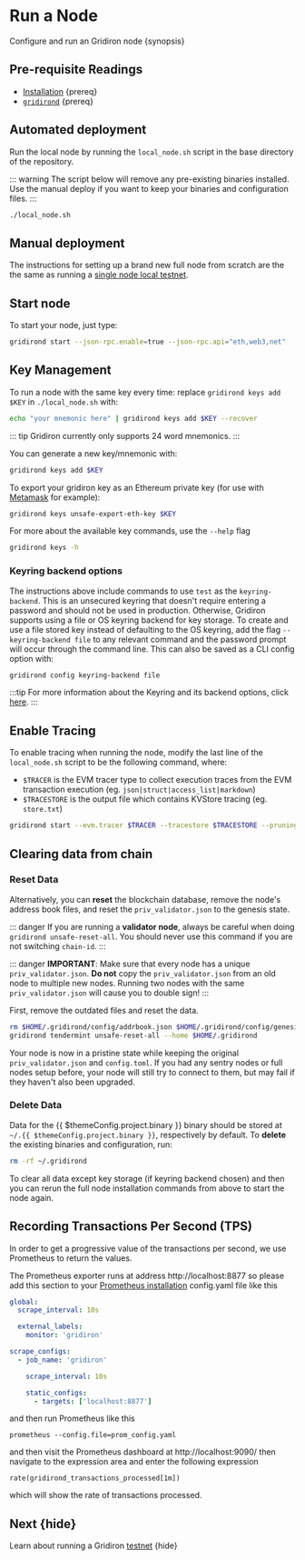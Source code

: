 <!--
order: 4
-->

# Run a Node

Configure and run an Gridiron node {synopsis}

## Pre-requisite Readings

- [Installation](./installation.md) {prereq}
- [`gridirond`](./binary.md) {prereq}

## Automated deployment

Run the local node by running the `local_node.sh` script in the base directory of the repository.

::: warning
The script below will remove any pre-existing binaries installed. Use the manual deploy if you want
to keep your binaries and configuration files.
:::

```bash
./local_node.sh
```

## Manual deployment

The instructions for setting up a brand new full node from scratch are the the same as running a
[single node local testnet](./../../developers/localnet/single_node.md#manual-localnet).

## Start node

To start your node, just type:

```bash
gridirond start --json-rpc.enable=true --json-rpc.api="eth,web3,net"
```

## Key Management

To run a node with the same key every time: replace `gridirond keys add $KEY` in `./local_node.sh` with:

```bash
echo "your mnemonic here" | gridirond keys add $KEY --recover
```

::: tip
Gridiron currently only supports 24 word mnemonics.
:::

You can generate a new key/mnemonic with:

```bash
gridirond keys add $KEY
```

To export your gridiron key as an Ethereum private key (for use with [Metamask](./../../users/wallets/metamask.md) for example):

```bash
gridirond keys unsafe-export-eth-key $KEY
```

For more about the available key commands, use the `--help` flag

```bash
gridirond keys -h
```

### Keyring backend options

The instructions above include commands to use `test` as the `keyring-backend`. This is an unsecured
keyring that doesn't require entering a password and should not be used in production. Otherwise,
Gridiron supports using a file or OS keyring backend for key storage. To create and use a file
stored key instead of defaulting to the OS keyring, add the flag `--keyring-backend file` to any
relevant command and the password prompt will occur through the command line. This can also be saved
as a CLI config option with:

```bash
gridirond config keyring-backend file
```

:::tip
For more information about the Keyring and its backend options, click [here](./../../users/keys/keyring.md).
:::

## Enable Tracing

 To enable tracing when running the node, modify the last line of the `local_node.sh` script to be the following command, where:

- `$TRACER` is the EVM tracer type to collect execution traces from the EVM transaction execution (eg. `json|struct|access_list|markdown`)
- `$TRACESTORE` is the output file which contains KVStore tracing (eg. `store.txt`)

```bash
gridirond start --evm.tracer $TRACER --tracestore $TRACESTORE --pruning=nothing $TRACE --log_level $LOGLEVEL --minimum-gas-prices=0.0001agridiron --json-rpc.api eth,txpool,personal,net,debug,web3
```

## Clearing data from chain

### Reset Data

Alternatively, you can **reset** the blockchain database, remove the node's address book files, and reset the `priv_validator.json` to the genesis state.

::: danger
If you are running a **validator node**, always be careful when doing `gridirond unsafe-reset-all`. You should never use this command if you are not switching `chain-id`.
:::

::: danger
**IMPORTANT**: Make sure that every node has a unique `priv_validator.json`. **Do not** copy the `priv_validator.json` from an old node to multiple new nodes. Running two nodes with the same `priv_validator.json` will cause you to double sign!
:::

First, remove the outdated files and reset the data.

```bash
rm $HOME/.gridirond/config/addrbook.json $HOME/.gridirond/config/genesis.json
gridirond tendermint unsafe-reset-all --home $HOME/.gridirond
```

Your node is now in a pristine state while keeping the original `priv_validator.json` and `config.toml`. If you had any sentry nodes or full nodes setup before, your node will still try to connect to them, but may fail if they haven't also been upgraded.

### Delete Data

Data for the {{ $themeConfig.project.binary }} binary should be stored at `~/.{{ $themeConfig.project.binary }}`, respectively by default. To **delete** the existing binaries and configuration, run:

```bash
rm -rf ~/.gridirond
```

To clear all data except key storage (if keyring backend chosen) and then you can rerun the full node installation commands from above to start the node again.

## Recording Transactions Per Second (TPS)

In order to get a progressive value of the transactions per second, we use Prometheus to return the values.
<!-- markdown-link-check-disable-next-line -->
The Prometheus exporter runs at address http://localhost:8877 so please add this
section to your [Prometheus installation](https://opencensus.io/codelabs/prometheus/#1) config.yaml file like this

```yaml
global:
  scrape_interval: 10s

  external_labels:
    monitor: 'gridiron'

scrape_configs:
  - job_name: 'gridiron'

    scrape_interval: 10s

    static_configs:
      - targets: ['localhost:8877']
```

and then run Prometheus like this

```shell
prometheus --config.file=prom_config.yaml
```

<!-- markdown-link-check-disable-next-line -->
and then visit the Prometheus dashboard at http://localhost:9090/ then navigate to the expression area and enter the following expression

```shell
rate(gridirond_transactions_processed[1m])
```

which will show the rate of transactions processed.

## Next {hide}

Learn about running a Gridiron [testnet](./../testnet.md) {hide}
